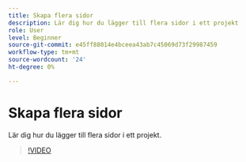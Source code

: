 ```yaml
---
title: Skapa flera sidor
description: Lär dig hur du lägger till flera sidor i ett projekt
role: User
level: Beginner
source-git-commit: e45ff88014e4bceea43ab7c45069d73f29987459
workflow-type: tm+mt
source-wordcount: '24'
ht-degree: 0%

---
```


# Skapa flera sidor

Lär dig hur du lägger till flera sidor i ett projekt.

>[!VIDEO](https://video.tv.adobe.com/v/3420215?quality=12&learn=on&hidetitle=true)
